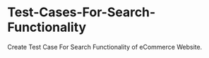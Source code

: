 # Test-Cases-For-Search-Functionality
Create Test Case For Search Functionality of eCommerce Website.
